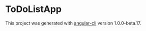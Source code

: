 # ToDoListApp

This project was generated with [angular-cli](https://github.com/angular/angular-cli) version 1.0.0-beta.17.


